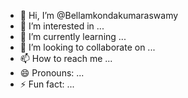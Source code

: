 - 👋 Hi, I’m @Bellamkondakumaraswamy
- 👀 I’m interested in ...
- 🌱 I’m currently learning ...
- 💞️ I’m looking to collaborate on ...
- 📫 How to reach me ...
- 😄 Pronouns: ...
- ⚡ Fun fact: ...

<!---
Bellamkondakumaraswamy/Bellamkondakumaraswamy is a ✨ special ✨ repository because its `README.md` (this file) appears on your GitHub profile.
You can click the Preview link to take a look at your changes.
--->
